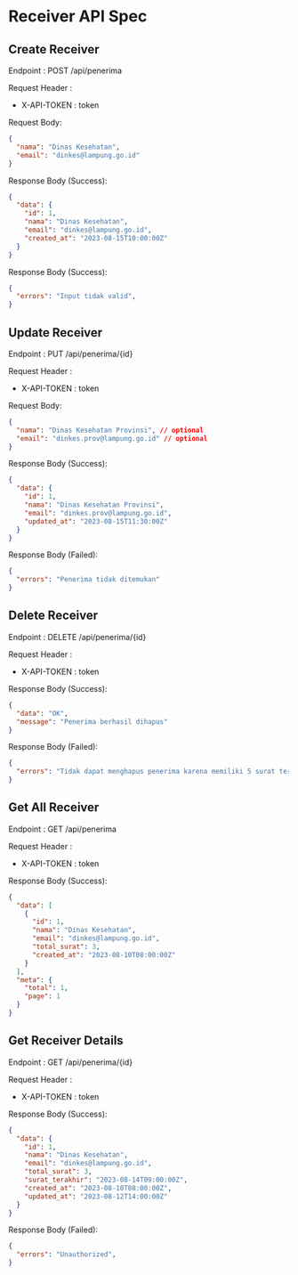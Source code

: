 # Receiver API Spec

## Create Receiver

Endpoint : POST /api/penerima

Request Header :
- X-API-TOKEN : token

Request Body:
```json
{
  "nama": "Dinas Kesehatan",
  "email": "dinkes@lampung.go.id"
}
```

Response Body (Success):

```json
{
  "data": {
    "id": 1,
    "nama": "Dinas Kesehatan",
    "email": "dinkes@lampung.go.id",
    "created_at": "2023-08-15T10:00:00Z"
  }
}
```
Response Body (Success):
```json
{
  "errors": "Input tidak valid",
}
```

## Update Receiver

Endpoint : PUT /api/penerima/{id}

Request Header :
- X-API-TOKEN : token

Request Body:

```json
{
  "nama": "Dinas Kesehatan Provinsi", // optional
  "email": "dinkes.prov@lampung.go.id" // optional
}
```
Response Body (Success):

```json
{
  "data": {
    "id": 1,
    "nama": "Dinas Kesehatan Provinsi",
    "email": "dinkes.prov@lampung.go.id",
    "updated_at": "2023-08-15T11:30:00Z"
  }
}
```

Response Body (Failed):

```json
{
  "errors": "Penerima tidak ditemukan"
}
```

## Delete Receiver

Endpoint : DELETE /api/penerima/{id}

Request Header :
- X-API-TOKEN : token

Response Body (Success):

```json
{
  "data": "OK",
  "message": "Penerima berhasil dihapus"
}
```

Response Body (Failed):

```json
{
  "errors": "Tidak dapat menghapus penerima karena memiliki 5 surat terkait"
}
```

## Get All Receiver

Endpoint : GET /api/penerima

Request Header :
- X-API-TOKEN : token

Response Body (Success):

```json
{
  "data": [
    {
      "id": 1,
      "nama": "Dinas Kesehatan",
      "email": "dinkes@lampung.go.id",
      "total_surat": 3,
      "created_at": "2023-08-10T08:00:00Z"
    }
  ],
  "meta": {
    "total": 1,
    "page": 1
  }
}
```

## Get Receiver Details

Endpoint : GET /api/penerima/{id}

Request Header :
- X-API-TOKEN : token

Response Body (Success):

```json
{
  "data": {
    "id": 1,
    "nama": "Dinas Kesehatan",
    "email": "dinkes@lampung.go.id",
    "total_surat": 3,
    "surat_terakhir": "2023-08-14T09:00:00Z",
    "created_at": "2023-08-10T08:00:00Z",
    "updated_at": "2023-08-12T14:00:00Z"
  }
}
```

Response Body (Failed):

```json
{
  "errors": "Unauthorized",
}
```


